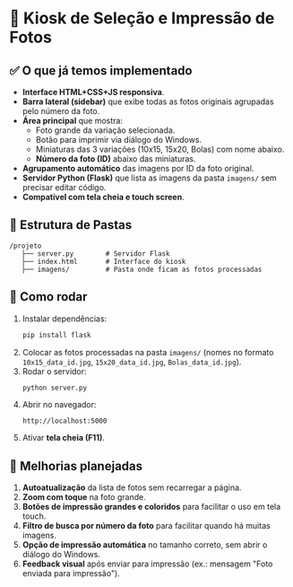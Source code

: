 # 📸 Kiosk de Seleção e Impressão de Fotos

## ✅ O que já temos implementado
- **Interface HTML+CSS+JS responsiva**.
- **Barra lateral (sidebar)** que exibe todas as fotos originais agrupadas pelo número da foto.
- **Área principal** que mostra:
  - Foto grande da variação selecionada.
  - Botão para imprimir via diálogo do Windows.
  - Miniaturas das 3 variações (10x15, 15x20, Bolas) com nome abaixo.
  - **Número da foto (ID)** abaixo das miniaturas.
- **Agrupamento automático** das imagens por ID da foto original.
- **Servidor Python (Flask)** que lista as imagens da pasta `imagens/` sem precisar editar código.
- **Compatível com tela cheia e touch screen**.

## 📂 Estrutura de Pastas
```
/projeto
   ├── server.py        # Servidor Flask
   ├── index.html       # Interface do kiosk
   ├── imagens/         # Pasta onde ficam as fotos processadas
```

## 🚀 Como rodar
1. Instalar dependências:
   ```bash
   pip install flask
   ```
2. Colocar as fotos processadas na pasta `imagens/` (nomes no formato `10x15_data_id.jpg`, `15x20_data_id.jpg`, `Bolas_data_id.jpg`).
3. Rodar o servidor:
   ```bash
   python server.py
   ```
4. Abrir no navegador:
   ```
   http://localhost:5000
   ```
5. Ativar **tela cheia (F11)**.

## 🔮 Melhorias planejadas
1. **Autoatualização** da lista de fotos sem recarregar a página.
2. **Zoom com toque** na foto grande.
3. **Botões de impressão grandes e coloridos** para facilitar o uso em tela touch.
4. **Filtro de busca por número da foto** para facilitar quando há muitas imagens.
5. **Opção de impressão automática** no tamanho correto, sem abrir o diálogo do Windows.
6. **Feedback visual** após enviar para impressão (ex.: mensagem "Foto enviada para impressão").
